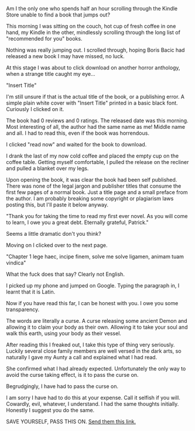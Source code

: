 Am I the only one who spends half an hour scrolling through the Kindle Store unable to find a book that jumps out? 

This morning I was sitting on the couch, hot cup of fresh coffee in one hand, my Kindle in the other, mindlessly scrolling through the long list of "recommended for you" books. 

Nothing was really jumping out. I scrolled through, hoping Boris Bacic had released a new book I may have missed, no luck. 

At this stage I was about to click download on another horror anthology, when a strange title caught my eye…

"Insert Title"

I'm still unsure if that is the actual title of the book, or a publishing error. A simple plain white cover with "Insert Title" printed in a basic black font. Curiously I clicked on it.

The book had 0 reviews and 0 ratings. The released date was this morning. Most interesting of all, the author had the same name as me! Middle name and all. I had to read this, even if the book was horrendous. 

I clicked "read now" and waited for the book to download.

I drank the last of my now cold coffee and placed the empty cup on the coffee table. Getting myself comfortable, I pulled the release on the recliner and pulled a blanket over my legs. 

Upon opening the book, it was clear the book had been self published. There was none of the legal jargon and publisher titles that consume the first few pages of a normal book. Just a title page and a small preface from the author. I am probably breaking some copyright or plagiarism laws posting this, but I'll paste it below anyway.

"Thank you for taking the time to read my first ever novel. As you will come to learn, I owe you a great debt. Eternally grateful, Patrick."

Seems a little dramatic don't you think?

Moving on I clicked over to the next page. 

"Chapter 1
lege haec, incipe finem, 
solve me solve ligamen, 
animam tuam vindica"

What the fuck does that say? Clearly not English.

I picked up my phone and jumped on Google. Typing the paragraph in, I learnt that it is Latin.

Now if you have read this far, I can be honest with you. I owe you some transparency. 

The words are literally a curse. A curse releasing some ancient Demon and allowing it to claim your body as their own. Allowing it to take your soul and walk this earth, using your body as their vessel.

After reading this I freaked out, I take this type of thing very seriously. Luckily several close family members are well versed in the dark arts, so naturally I gave my Aunty a call and explained what I had read. 

She confirmed what I had already expected. Unfortunately the only way to avoid the curse taking effect, is it to pass the curse on.  

Begrudgingly, I have had to pass the curse on. 

I am sorry I have had to do this at your expense. Call it selfish if you will. Cowardly, evil, whatever, I understand. I had the same thoughts initially. Honestly I suggest you do the same. 

SAVE YOURSELF,  PASS THIS ON. [Send them this link.](https://www.reddit.com/r/MP_stories?utm_source=share&utm_medium=android_app&utm_name=androidcss&utm_term=1&utm_content=share_button)